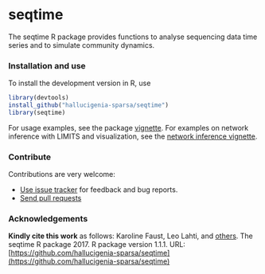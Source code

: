 # seqtime

The seqtime R package provides functions to analyse sequencing data time series and to simulate community dynamics.


### Installation and use

To install the development version in R, use

```r
library(devtools)  
install_github("hallucigenia-sparsa/seqtime")  
library(seqtime)  
```

For usage examples, see the package [vignette](vignettes/seqtime_tour.md).
For examples on network inference with LIMITS and visualization, see the [network inference vignette](vignettes/network_inference.md).

### Contribute

Contributions are very welcome:

  * [Use issue tracker](https://github.com/hallucingenia-sparsa/seqtime/issues) for feedback and bug reports.
  * [Send pull requests](https://github.com/hallucingenia-sparsa/seqtime/)


### Acknowledgements

**Kindly cite this work** as follows: Karoline Faust, Leo Lahti, and [others](https://github.com/hallucigenia-sparsa/seqtime/graphs/contributors). The seqtime R package 2017. R package version 1.1.1. URL: [https://github.com/hallucigenia-sparsa/seqtime](https://github.com/hallucigenia-sparsa/seqtime)







